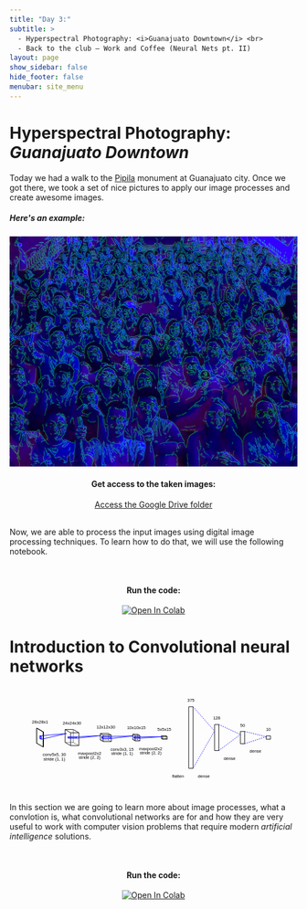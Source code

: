 ```yaml
---
title: "Day 3:"
subtitle: >
  - Hyperspectral Photography: <i>Guanajuato Downtown</i> <br>
  - Back to the club – Work and Coffee (Neural Nets pt. II)
layout: page
show_sidebar: false
hide_footer: false
menubar: site_menu
---
```


# Hyperspectral Photography: <br> _Guanajuato Downtown_

Today we had a walk to the [Pipila](https://es.wikipedia.org/wiki/El_P%C3%ADpila) monument at Guanajuato city. Once we got there, we took a set of nice pictures to apply our image processes and create awesome images.

##### Here's an example: 
  ![Clubes de Ciencia México 2019](/assets/images/cdec19_blue.png)

<center>
  <h4>Get access to the taken images:</h4>
  <a href="https://drive.google.com/drive/folders/1NUvwfXn9DbE2s1GAMwKVE6oouqgyR5TY?usp=sharing" class="button is-primary is-normal is-outlined is-fullwidth" target="_blank">Access the Google Drive folder</a>
</center><br>

Now, we are able to process the input images using digital image processing techniques. To learn how to do that, we will use the following notebook.

<center><br>
  <h4>Run the code:</h4>
  <a href="https://colab.research.google.com/github/RodolfoFerro/hyperspectrum/blob/master/Day%203/Process_selfies.ipynb" target="_blank">
    <img width="30%" src="https://colab.research.google.com/assets/colab-badge.svg" alt="Open In Colab"/>
  </a><br>
</center>


# Introduction to Convolutional neural networks

<center>
    <img width="100%" src="data:image/svg+xml;base64,PHN2ZyB4bWxucz0iaHR0cDovL3d3dy53My5vcmcvMjAwMC9zdmciIHhtbG5zOnhsaW5rPSJodHRw%0D%0AOi8vd3d3LnczLm9yZy8xOTk5L3hsaW5rIiB3aWR0aD0gIjUzNS4wNTIwNjcyNzA3OTMiIGhlaWdo%0D%0AdD0iMTk2LjYxMDY2MDE4NjE4NDkzIiB2aWV3Qm94PSItNTAgLTk0LjMwNTMzMDA5MzA5MjQ2IDUz%0D%0ANS4wNTIwNjcyNzA3OTMgMTk2LjYxMDY2MDE4NjE4NDkzIj4KPGxpbmUgeDE9IjAiIHkxPSIxMC41%0D%0AIiB4Mj0iMCIgeTI9Ii0xNy41IiBzdHJva2Utd2lkdGg9IjEiIHN0cm9rZS1kYXNoYXJyYXk9Im5v%0D%0AbmUiIHN0cm9rZT0icmdiKDAsIDAsIDApIi8+CjxsaW5lIHgxPSIxLjAiIHkxPSIxMC41IiB4Mj0i%0D%0AMS4wIiB5Mj0iLTE3LjUiIHN0cm9rZS13aWR0aD0iMSIgc3Ryb2tlLWRhc2hhcnJheT0iMSIgc3Ry%0D%0Ab2tlPSJyZ2IoMCwgMCwgMCkiLz4KPGxpbmUgeDE9IjEyLjEyNDM1NTY1Mjk4MjE0MyIgeTE9IjE3%0D%0ALjUiIHgyPSIxMi4xMjQzNTU2NTI5ODIxNDMiIHkyPSItMTAuNSIgc3Ryb2tlLXdpZHRoPSIxIiBz%0D%0AdHJva2UtZGFzaGFycmF5PSJub25lIiBzdHJva2U9InJnYigwLCAwLCAwKSIvPgo8bGluZSB4MT0i%0D%0AMTMuMTI0MzU1NjUyOTgyMTQzIiB5MT0iMTcuNSIgeDI9IjEzLjEyNDM1NTY1Mjk4MjE0MyIgeTI9%0D%0AIi0xMC41IiBzdHJva2Utd2lkdGg9IjEiIHN0cm9rZS1kYXNoYXJyYXk9Im5vbmUiIHN0cm9rZT0i%0D%0AcmdiKDAsIDAsIDApIi8+CjxsaW5lIHgxPSIwIiB5MT0iMTAuNSIgeDI9IjEyLjEyNDM1NTY1Mjk4%0D%0AMjE0MyIgeTI9IjE3LjUiIHN0cm9rZS13aWR0aD0iMSIgc3Ryb2tlLWRhc2hhcnJheT0ibm9uZSIg%0D%0Ac3Ryb2tlPSJyZ2IoMCwgMCwgMCkiLz4KPGxpbmUgeDE9IjAiIHkxPSItMTcuNSIgeDI9IjEyLjEy%0D%0ANDM1NTY1Mjk4MjE0MyIgeTI9Ii0xMC41IiBzdHJva2Utd2lkdGg9IjEiIHN0cm9rZS1kYXNoYXJy%0D%0AYXk9Im5vbmUiIHN0cm9rZT0icmdiKDAsIDAsIDApIi8+CjxsaW5lIHgxPSIxLjAiIHkxPSIxMC41%0D%0AIiB4Mj0iMTMuMTI0MzU1NjUyOTgyMTQzIiB5Mj0iMTcuNSIgc3Ryb2tlLXdpZHRoPSIxIiBzdHJv%0D%0Aa2UtZGFzaGFycmF5PSIxIiBzdHJva2U9InJnYigwLCAwLCAwKSIvPgo8bGluZSB4MT0iMS4wIiB5%0D%0AMT0iLTE3LjUiIHgyPSIxMy4xMjQzNTU2NTI5ODIxNDMiIHkyPSItMTAuNSIgc3Ryb2tlLXdpZHRo%0D%0APSIxIiBzdHJva2UtZGFzaGFycmF5PSJub25lIiBzdHJva2U9InJnYigwLCAwLCAwKSIvPgo8bGlu%0D%0AZSB4MT0iMCIgeTE9IjEwLjUiIHgyPSIxLjAiIHkyPSIxMC41IiBzdHJva2Utd2lkdGg9IjEiIHN0%0D%0Acm9rZS1kYXNoYXJyYXk9IjEiIHN0cm9rZT0icmdiKDAsIDAsIDApIi8+CjxsaW5lIHgxPSIxMi4x%0D%0AMjQzNTU2NTI5ODIxNDMiIHkxPSIxNy41IiB4Mj0iMTMuMTI0MzU1NjUyOTgyMTQzIiB5Mj0iMTcu%0D%0ANSIgc3Ryb2tlLXdpZHRoPSIxIiBzdHJva2UtZGFzaGFycmF5PSJub25lIiBzdHJva2U9InJnYigw%0D%0ALCAwLCAwKSIvPgo8bGluZSB4MT0iMCIgeTE9Ii0xNy41IiB4Mj0iMS4wIiB5Mj0iLTE3LjUiIHN0%0D%0Acm9rZS13aWR0aD0iMSIgc3Ryb2tlLWRhc2hhcnJheT0ibm9uZSIgc3Ryb2tlPSJyZ2IoMCwgMCwg%0D%0AMCkiLz4KPGxpbmUgeDE9IjEyLjEyNDM1NTY1Mjk4MjE0MyIgeTE9Ii0xMC41IiB4Mj0iMTMuMTI0%0D%0AMzU1NjUyOTgyMTQzIiB5Mj0iLTEwLjUiIHN0cm9rZS13aWR0aD0iMSIgc3Ryb2tlLWRhc2hhcnJh%0D%0AeT0ibm9uZSIgc3Ryb2tlPSJyZ2IoMCwgMCwgMCkiLz4KPHRleHQgeD0iNi41NjIxNzc4MjY0OTEw%0D%0ANzEiIHk9Ii0yNi41IiBmb250LWZhbWlseT0iYXJpYWwiIGZvbnQtc2l6ZT0iOHB4IiB0ZXh0LWFu%0D%0AY2hvcj0ibWlkZGxlIiBmaWxsPSJyZ2IoMCwgMCwgMCkiPjI4eDI4eDE8L3RleHQ+CjxsaW5lIHgx%0D%0APSI1My4xMjQzNTU2NTI5ODIxNDYiIHkxPSI5LjAiIHgyPSI1My4xMjQzNTU2NTI5ODIxNDYiIHky%0D%0APSItMTUuMCIgc3Ryb2tlLXdpZHRoPSIxIiBzdHJva2UtZGFzaGFycmF5PSJub25lIiBzdHJva2U9%0D%0AInJnYigwLCAwLCAwKSIvPgo8bGluZSB4MT0iNjguMzE5MjI2MTc2MzQ1NyIgeTE9IjkuMCIgeDI9%0D%0AIjY4LjMxOTIyNjE3NjM0NTciIHkyPSItMTUuMCIgc3Ryb2tlLXdpZHRoPSIxIiBzdHJva2UtZGFz%0D%0AaGFycmF5PSIxIiBzdHJva2U9InJnYigwLCAwLCAwKSIvPgo8bGluZSB4MT0iNjMuNTE2NjYwNDk4%0D%0AMzk1NDEiIHkxPSIxNS4wIiB4Mj0iNjMuNTE2NjYwNDk4Mzk1NDEiIHkyPSItOS4wIiBzdHJva2Ut%0D%0Ad2lkdGg9IjEiIHN0cm9rZS1kYXNoYXJyYXk9Im5vbmUiIHN0cm9rZT0icmdiKDAsIDAsIDApIi8+%0D%0ACjxsaW5lIHgxPSI3OC43MTE1MzEwMjE3NTg5NiIgeTE9IjE1LjAiIHgyPSI3OC43MTE1MzEwMjE3%0D%0ANTg5NiIgeTI9Ii05LjAiIHN0cm9rZS13aWR0aD0iMSIgc3Ryb2tlLWRhc2hhcnJheT0ibm9uZSIg%0D%0Ac3Ryb2tlPSJyZ2IoMCwgMCwgMCkiLz4KPGxpbmUgeDE9IjUzLjEyNDM1NTY1Mjk4MjE0NiIgeTE9%0D%0AIjkuMCIgeDI9IjYzLjUxNjY2MDQ5ODM5NTQxIiB5Mj0iMTUuMCIgc3Ryb2tlLXdpZHRoPSIxIiBz%0D%0AdHJva2UtZGFzaGFycmF5PSJub25lIiBzdHJva2U9InJnYigwLCAwLCAwKSIvPgo8bGluZSB4MT0i%0D%0ANTMuMTI0MzU1NjUyOTgyMTQ2IiB5MT0iLTE1LjAiIHgyPSI2My41MTY2NjA0OTgzOTU0MSIgeTI9%0D%0AIi05LjAiIHN0cm9rZS13aWR0aD0iMSIgc3Ryb2tlLWRhc2hhcnJheT0ibm9uZSIgc3Ryb2tlPSJy%0D%0AZ2IoMCwgMCwgMCkiLz4KPGxpbmUgeDE9IjY4LjMxOTIyNjE3NjM0NTciIHkxPSI5LjAiIHgyPSI3%0D%0AOC43MTE1MzEwMjE3NTg5NiIgeTI9IjE1LjAiIHN0cm9rZS13aWR0aD0iMSIgc3Ryb2tlLWRhc2hh%0D%0AcnJheT0iMSIgc3Ryb2tlPSJyZ2IoMCwgMCwgMCkiLz4KPGxpbmUgeDE9IjY4LjMxOTIyNjE3NjM0%0D%0ANTciIHkxPSItMTUuMCIgeDI9Ijc4LjcxMTUzMTAyMTc1ODk2IiB5Mj0iLTkuMCIgc3Ryb2tlLXdp%0D%0AZHRoPSIxIiBzdHJva2UtZGFzaGFycmF5PSJub25lIiBzdHJva2U9InJnYigwLCAwLCAwKSIvPgo8%0D%0AbGluZSB4MT0iNTMuMTI0MzU1NjUyOTgyMTQ2IiB5MT0iOS4wIiB4Mj0iNjguMzE5MjI2MTc2MzQ1%0D%0ANyIgeTI9IjkuMCIgc3Ryb2tlLXdpZHRoPSIxIiBzdHJva2UtZGFzaGFycmF5PSIxIiBzdHJva2U9%0D%0AInJnYigwLCAwLCAwKSIvPgo8bGluZSB4MT0iNjMuNTE2NjYwNDk4Mzk1NDEiIHkxPSIxNS4wIiB4%0D%0AMj0iNzguNzExNTMxMDIxNzU4OTYiIHkyPSIxNS4wIiBzdHJva2Utd2lkdGg9IjEiIHN0cm9rZS1k%0D%0AYXNoYXJyYXk9Im5vbmUiIHN0cm9rZT0icmdiKDAsIDAsIDApIi8+CjxsaW5lIHgxPSI1My4xMjQz%0D%0ANTU2NTI5ODIxNDYiIHkxPSItMTUuMCIgeDI9IjY4LjMxOTIyNjE3NjM0NTciIHkyPSItMTUuMCIg%0D%0Ac3Ryb2tlLXdpZHRoPSIxIiBzdHJva2UtZGFzaGFycmF5PSJub25lIiBzdHJva2U9InJnYigwLCAw%0D%0ALCAwKSIvPgo8bGluZSB4MT0iNjMuNTE2NjYwNDk4Mzk1NDEiIHkxPSItOS4wIiB4Mj0iNzguNzEx%0D%0ANTMxMDIxNzU4OTYiIHkyPSItOS4wIiBzdHJva2Utd2lkdGg9IjEiIHN0cm9rZS1kYXNoYXJyYXk9%0D%0AIm5vbmUiIHN0cm9rZT0icmdiKDAsIDAsIDApIi8+Cjx0ZXh0IHg9IjY1LjkxNzk0MzMzNzM3MDU2%0D%0AIiB5PSItMjQuMCIgZm9udC1mYW1pbHk9ImFyaWFsIiBmb250LXNpemU9IjhweCIgdGV4dC1hbmNo%0D%0Ab3I9Im1pZGRsZSIgZmlsbD0icmdiKDAsIDAsIDApIj4yNHgyNHgzMDwvdGV4dD4KPGxpbmUgeDE9%0D%0AIjExOC43MTE1MzEwMjE3NTg5NiIgeTE9IjQuNSIgeDI9IjExOC43MTE1MzEwMjE3NTg5NiIgeTI9%0D%0AIi03LjUiIHN0cm9rZS13aWR0aD0iMSIgc3Ryb2tlLWRhc2hhcnJheT0ibm9uZSIgc3Ryb2tlPSJy%0D%0AZ2IoMCwgMCwgMCkiLz4KPGxpbmUgeDE9IjEzMy45MDY0MDE1NDUxMjI1IiB5MT0iNC41IiB4Mj0i%0D%0AMTMzLjkwNjQwMTU0NTEyMjUiIHkyPSItNy41IiBzdHJva2Utd2lkdGg9IjEiIHN0cm9rZS1kYXNo%0D%0AYXJyYXk9IjEiIHN0cm9rZT0icmdiKDAsIDAsIDApIi8+CjxsaW5lIHgxPSIxMjMuOTA3NjgzNDQ0%0D%0ANDY1NTkiIHkxPSI3LjUiIHgyPSIxMjMuOTA3NjgzNDQ0NDY1NTkiIHkyPSItNC41IiBzdHJva2Ut%0D%0Ad2lkdGg9IjEiIHN0cm9rZS1kYXNoYXJyYXk9Im5vbmUiIHN0cm9rZT0icmdiKDAsIDAsIDApIi8+%0D%0ACjxsaW5lIHgxPSIxMzkuMTAyNTUzOTY3ODI5MTIiIHkxPSI3LjUiIHgyPSIxMzkuMTAyNTUzOTY3%0D%0AODI5MTIiIHkyPSItNC41IiBzdHJva2Utd2lkdGg9IjEiIHN0cm9rZS1kYXNoYXJyYXk9Im5vbmUi%0D%0AIHN0cm9rZT0icmdiKDAsIDAsIDApIi8+CjxsaW5lIHgxPSIxMTguNzExNTMxMDIxNzU4OTYiIHkx%0D%0APSI0LjUiIHgyPSIxMjMuOTA3NjgzNDQ0NDY1NTkiIHkyPSI3LjUiIHN0cm9rZS13aWR0aD0iMSIg%0D%0Ac3Ryb2tlLWRhc2hhcnJheT0ibm9uZSIgc3Ryb2tlPSJyZ2IoMCwgMCwgMCkiLz4KPGxpbmUgeDE9%0D%0AIjExOC43MTE1MzEwMjE3NTg5NiIgeTE9Ii03LjUiIHgyPSIxMjMuOTA3NjgzNDQ0NDY1NTkiIHky%0D%0APSItNC41IiBzdHJva2Utd2lkdGg9IjEiIHN0cm9rZS1kYXNoYXJyYXk9Im5vbmUiIHN0cm9rZT0i%0D%0AcmdiKDAsIDAsIDApIi8+CjxsaW5lIHgxPSIxMzMuOTA2NDAxNTQ1MTIyNSIgeTE9IjQuNSIgeDI9%0D%0AIjEzOS4xMDI1NTM5Njc4MjkxMiIgeTI9IjcuNSIgc3Ryb2tlLXdpZHRoPSIxIiBzdHJva2UtZGFz%0D%0AaGFycmF5PSIxIiBzdHJva2U9InJnYigwLCAwLCAwKSIvPgo8bGluZSB4MT0iMTMzLjkwNjQwMTU0%0D%0ANTEyMjUiIHkxPSItNy41IiB4Mj0iMTM5LjEwMjU1Mzk2NzgyOTEyIiB5Mj0iLTQuNSIgc3Ryb2tl%0D%0ALXdpZHRoPSIxIiBzdHJva2UtZGFzaGFycmF5PSJub25lIiBzdHJva2U9InJnYigwLCAwLCAwKSIv%0D%0APgo8bGluZSB4MT0iMTE4LjcxMTUzMTAyMTc1ODk2IiB5MT0iNC41IiB4Mj0iMTMzLjkwNjQwMTU0%0D%0ANTEyMjUiIHkyPSI0LjUiIHN0cm9rZS13aWR0aD0iMSIgc3Ryb2tlLWRhc2hhcnJheT0iMSIgc3Ry%0D%0Ab2tlPSJyZ2IoMCwgMCwgMCkiLz4KPGxpbmUgeDE9IjEyMy45MDc2ODM0NDQ0NjU1OSIgeTE9Ijcu%0D%0ANSIgeDI9IjEzOS4xMDI1NTM5Njc4MjkxMiIgeTI9IjcuNSIgc3Ryb2tlLXdpZHRoPSIxIiBzdHJv%0D%0Aa2UtZGFzaGFycmF5PSJub25lIiBzdHJva2U9InJnYigwLCAwLCAwKSIvPgo8bGluZSB4MT0iMTE4%0D%0ALjcxMTUzMTAyMTc1ODk2IiB5MT0iLTcuNSIgeDI9IjEzMy45MDY0MDE1NDUxMjI1IiB5Mj0iLTcu%0D%0ANSIgc3Ryb2tlLXdpZHRoPSIxIiBzdHJva2UtZGFzaGFycmF5PSJub25lIiBzdHJva2U9InJnYigw%0D%0ALCAwLCAwKSIvPgo8bGluZSB4MT0iMTIzLjkwNzY4MzQ0NDQ2NTU5IiB5MT0iLTQuNSIgeDI9IjEz%0D%0AOS4xMDI1NTM5Njc4MjkxMiIgeTI9Ii00LjUiIHN0cm9rZS13aWR0aD0iMSIgc3Ryb2tlLWRhc2hh%0D%0AcnJheT0ibm9uZSIgc3Ryb2tlPSJyZ2IoMCwgMCwgMCkiLz4KPHRleHQgeD0iMTI4LjkwNzA0MjQ5%0D%0ANDc5NDA0IiB5PSItMTYuNSIgZm9udC1mYW1pbHk9ImFyaWFsIiBmb250LXNpemU9IjhweCIgdGV4%0D%0AdC1hbmNob3I9Im1pZGRsZSIgZmlsbD0icmdiKDAsIDAsIDApIj4xMngxMngzMDwvdGV4dD4KPGxp%0D%0AbmUgeDE9IjE3OS4xMDI1NTM5Njc4MjkxMiIgeTE9IjMuNzUiIHgyPSIxNzkuMTAyNTUzOTY3ODI5%0D%0AMTIiIHkyPSItNi4yNSIgc3Ryb2tlLXdpZHRoPSIxIiBzdHJva2UtZGFzaGFycmF5PSJub25lIiBz%0D%0AdHJva2U9InJnYigwLCAwLCAwKSIvPgo8bGluZSB4MT0iMTg3LjgyOTcxNTM1NTExOTQ1IiB5MT0i%0D%0AMy43NSIgeDI9IjE4Ny44Mjk3MTUzNTUxMTk0NSIgeTI9Ii02LjI1IiBzdHJva2Utd2lkdGg9IjEi%0D%0AIHN0cm9rZS1kYXNoYXJyYXk9IjEiIHN0cm9rZT0icmdiKDAsIDAsIDApIi8+CjxsaW5lIHgxPSIx%0D%0AODMuNDMyNjgwOTg2NzUxMyIgeTE9IjYuMjUiIHgyPSIxODMuNDMyNjgwOTg2NzUxMyIgeTI9Ii0z%0D%0ALjc1IiBzdHJva2Utd2lkdGg9IjEiIHN0cm9rZS1kYXNoYXJyYXk9Im5vbmUiIHN0cm9rZT0icmdi%0D%0AKDAsIDAsIDApIi8+CjxsaW5lIHgxPSIxOTIuMTU5ODQyMzc0MDQxNjMiIHkxPSI2LjI1IiB4Mj0i%0D%0AMTkyLjE1OTg0MjM3NDA0MTYzIiB5Mj0iLTMuNzUiIHN0cm9rZS13aWR0aD0iMSIgc3Ryb2tlLWRh%0D%0Ac2hhcnJheT0ibm9uZSIgc3Ryb2tlPSJyZ2IoMCwgMCwgMCkiLz4KPGxpbmUgeDE9IjE3OS4xMDI1%0D%0ANTM5Njc4MjkxMiIgeTE9IjMuNzUiIHgyPSIxODMuNDMyNjgwOTg2NzUxMyIgeTI9IjYuMjUiIHN0%0D%0Acm9rZS13aWR0aD0iMSIgc3Ryb2tlLWRhc2hhcnJheT0ibm9uZSIgc3Ryb2tlPSJyZ2IoMCwgMCwg%0D%0AMCkiLz4KPGxpbmUgeDE9IjE3OS4xMDI1NTM5Njc4MjkxMiIgeTE9Ii02LjI1IiB4Mj0iMTgzLjQz%0D%0AMjY4MDk4Njc1MTMiIHkyPSItMy43NSIgc3Ryb2tlLXdpZHRoPSIxIiBzdHJva2UtZGFzaGFycmF5%0D%0APSJub25lIiBzdHJva2U9InJnYigwLCAwLCAwKSIvPgo8bGluZSB4MT0iMTg3LjgyOTcxNTM1NTEx%0D%0AOTQ1IiB5MT0iMy43NSIgeDI9IjE5Mi4xNTk4NDIzNzQwNDE2MyIgeTI9IjYuMjUiIHN0cm9rZS13%0D%0AaWR0aD0iMSIgc3Ryb2tlLWRhc2hhcnJheT0iMSIgc3Ryb2tlPSJyZ2IoMCwgMCwgMCkiLz4KPGxp%0D%0AbmUgeDE9IjE4Ny44Mjk3MTUzNTUxMTk0NSIgeTE9Ii02LjI1IiB4Mj0iMTkyLjE1OTg0MjM3NDA0%0D%0AMTYzIiB5Mj0iLTMuNzUiIHN0cm9rZS13aWR0aD0iMSIgc3Ryb2tlLWRhc2hhcnJheT0ibm9uZSIg%0D%0Ac3Ryb2tlPSJyZ2IoMCwgMCwgMCkiLz4KPGxpbmUgeDE9IjE3OS4xMDI1NTM5Njc4MjkxMiIgeTE9%0D%0AIjMuNzUiIHgyPSIxODcuODI5NzE1MzU1MTE5NDUiIHkyPSIzLjc1IiBzdHJva2Utd2lkdGg9IjEi%0D%0AIHN0cm9rZS1kYXNoYXJyYXk9IjEiIHN0cm9rZT0icmdiKDAsIDAsIDApIi8+CjxsaW5lIHgxPSIx%0D%0AODMuNDMyNjgwOTg2NzUxMyIgeTE9IjYuMjUiIHgyPSIxOTIuMTU5ODQyMzc0MDQxNjMiIHkyPSI2%0D%0ALjI1IiBzdHJva2Utd2lkdGg9IjEiIHN0cm9rZS1kYXNoYXJyYXk9Im5vbmUiIHN0cm9rZT0icmdi%0D%0AKDAsIDAsIDApIi8+CjxsaW5lIHgxPSIxNzkuMTAyNTUzOTY3ODI5MTIiIHkxPSItNi4yNSIgeDI9%0D%0AIjE4Ny44Mjk3MTUzNTUxMTk0NSIgeTI9Ii02LjI1IiBzdHJva2Utd2lkdGg9IjEiIHN0cm9rZS1k%0D%0AYXNoYXJyYXk9Im5vbmUiIHN0cm9rZT0icmdiKDAsIDAsIDApIi8+CjxsaW5lIHgxPSIxODMuNDMy%0D%0ANjgwOTg2NzUxMyIgeTE9Ii0zLjc1IiB4Mj0iMTkyLjE1OTg0MjM3NDA0MTYzIiB5Mj0iLTMuNzUi%0D%0AIHN0cm9rZS13aWR0aD0iMSIgc3Ryb2tlLWRhc2hhcnJheT0ibm9uZSIgc3Ryb2tlPSJyZ2IoMCwg%0D%0AMCwgMCkiLz4KPHRleHQgeD0iMTg1LjYzMTE5ODE3MDkzNTM2IiB5PSItMTUuMjUiIGZvbnQtZmFt%0D%0AaWx5PSJhcmlhbCIgZm9udC1zaXplPSI4cHgiIHRleHQtYW5jaG9yPSJtaWRkbGUiIGZpbGw9InJn%0D%0AYigwLCAwLCAwKSI+MTB4MTB4MTU8L3RleHQ+CjxsaW5lIHgxPSIyMzIuMTU5ODQyMzc0MDQxNjMi%0D%0AIHkxPSIxLjg3NSIgeDI9IjIzMi4xNTk4NDIzNzQwNDE2MyIgeTI9Ii0zLjEyNSIgc3Ryb2tlLXdp%0D%0AZHRoPSIxIiBzdHJva2UtZGFzaGFycmF5PSJub25lIiBzdHJva2U9InJnYigwLCAwLCAwKSIvPgo8%0D%0AbGluZSB4MT0iMjQwLjg4NzAwMzc2MTMzMTk1IiB5MT0iMS44NzUiIHgyPSIyNDAuODg3MDAzNzYx%0D%0AMzMxOTUiIHkyPSItMy4xMjUiIHN0cm9rZS13aWR0aD0iMSIgc3Ryb2tlLWRhc2hhcnJheT0iMSIg%0D%0Ac3Ryb2tlPSJyZ2IoMCwgMCwgMCkiLz4KPGxpbmUgeDE9IjIzNC4zMjQ5MDU4ODM1MDI3NCIgeTE9%0D%0AIjMuMTI1IiB4Mj0iMjM0LjMyNDkwNTg4MzUwMjc0IiB5Mj0iLTEuODc1IiBzdHJva2Utd2lkdGg9%0D%0AIjEiIHN0cm9rZS1kYXNoYXJyYXk9Im5vbmUiIHN0cm9rZT0icmdiKDAsIDAsIDApIi8+CjxsaW5l%0D%0AIHgxPSIyNDMuMDUyMDY3MjcwNzkzMDYiIHkxPSIzLjEyNSIgeDI9IjI0My4wNTIwNjcyNzA3OTMw%0D%0ANiIgeTI9Ii0xLjg3NSIgc3Ryb2tlLXdpZHRoPSIxIiBzdHJva2UtZGFzaGFycmF5PSJub25lIiBz%0D%0AdHJva2U9InJnYigwLCAwLCAwKSIvPgo8bGluZSB4MT0iMjMyLjE1OTg0MjM3NDA0MTYzIiB5MT0i%0D%0AMS44NzUiIHgyPSIyMzQuMzI0OTA1ODgzNTAyNzQiIHkyPSIzLjEyNSIgc3Ryb2tlLXdpZHRoPSIx%0D%0AIiBzdHJva2UtZGFzaGFycmF5PSJub25lIiBzdHJva2U9InJnYigwLCAwLCAwKSIvPgo8bGluZSB4%0D%0AMT0iMjMyLjE1OTg0MjM3NDA0MTYzIiB5MT0iLTMuMTI1IiB4Mj0iMjM0LjMyNDkwNTg4MzUwMjc0%0D%0AIiB5Mj0iLTEuODc1IiBzdHJva2Utd2lkdGg9IjEiIHN0cm9rZS1kYXNoYXJyYXk9Im5vbmUiIHN0%0D%0Acm9rZT0icmdiKDAsIDAsIDApIi8+CjxsaW5lIHgxPSIyNDAuODg3MDAzNzYxMzMxOTUiIHkxPSIx%0D%0ALjg3NSIgeDI9IjI0My4wNTIwNjcyNzA3OTMwNiIgeTI9IjMuMTI1IiBzdHJva2Utd2lkdGg9IjEi%0D%0AIHN0cm9rZS1kYXNoYXJyYXk9IjEiIHN0cm9rZT0icmdiKDAsIDAsIDApIi8+CjxsaW5lIHgxPSIy%0D%0ANDAuODg3MDAzNzYxMzMxOTUiIHkxPSItMy4xMjUiIHgyPSIyNDMuMDUyMDY3MjcwNzkzMDYiIHky%0D%0APSItMS44NzUiIHN0cm9rZS13aWR0aD0iMSIgc3Ryb2tlLWRhc2hhcnJheT0ibm9uZSIgc3Ryb2tl%0D%0APSJyZ2IoMCwgMCwgMCkiLz4KPGxpbmUgeDE9IjIzMi4xNTk4NDIzNzQwNDE2MyIgeTE9IjEuODc1%0D%0AIiB4Mj0iMjQwLjg4NzAwMzc2MTMzMTk1IiB5Mj0iMS44NzUiIHN0cm9rZS13aWR0aD0iMSIgc3Ry%0D%0Ab2tlLWRhc2hhcnJheT0iMSIgc3Ryb2tlPSJyZ2IoMCwgMCwgMCkiLz4KPGxpbmUgeDE9IjIzNC4z%0D%0AMjQ5MDU4ODM1MDI3NCIgeTE9IjMuMTI1IiB4Mj0iMjQzLjA1MjA2NzI3MDc5MzA2IiB5Mj0iMy4x%0D%0AMjUiIHN0cm9rZS13aWR0aD0iMSIgc3Ryb2tlLWRhc2hhcnJheT0ibm9uZSIgc3Ryb2tlPSJyZ2Io%0D%0AMCwgMCwgMCkiLz4KPGxpbmUgeDE9IjIzMi4xNTk4NDIzNzQwNDE2MyIgeTE9Ii0zLjEyNSIgeDI9%0D%0AIjI0MC44ODcwMDM3NjEzMzE5NSIgeTI9Ii0zLjEyNSIgc3Ryb2tlLXdpZHRoPSIxIiBzdHJva2Ut%0D%0AZGFzaGFycmF5PSJub25lIiBzdHJva2U9InJnYigwLCAwLCAwKSIvPgo8bGluZSB4MT0iMjM0LjMy%0D%0ANDkwNTg4MzUwMjc0IiB5MT0iLTEuODc1IiB4Mj0iMjQzLjA1MjA2NzI3MDc5MzA2IiB5Mj0iLTEu%0D%0AODc1IiBzdHJva2Utd2lkdGg9IjEiIHN0cm9rZS1kYXNoYXJyYXk9Im5vbmUiIHN0cm9rZT0icmdi%0D%0AKDAsIDAsIDApIi8+Cjx0ZXh0IHg9IjIzNy42MDU5NTQ4MjI0MTczNSIgeT0iLTEyLjEyNSIgZm9u%0D%0AdC1mYW1pbHk9ImFyaWFsIiBmb250LXNpemU9IjhweCIgdGV4dC1hbmNob3I9Im1pZGRsZSIgZmls%0D%0AbD0icmdiKDAsIDAsIDApIj41eDV4MTU8L3RleHQ+CjxsaW5lIHgxPSIyODMuMDUyMDY3MjcwNzkz%0D%0AMDMiIHkxPSItNTcuMzA1MzMwMDkzMDkyNDciIHgyPSIyODMuMDUyMDY3MjcwNzkzMDMiIHkyPSI1%0D%0ANy4zMDUzMzAwOTMwOTI0NyIgc3Ryb2tlLXdpZHRoPSIxIiBzdHJva2UtZGFzaGFycmF5PSJub25l%0D%0AIiBzdHJva2U9InJnYigwLCAwLCAwKSIvPgo8bGluZSB4MT0iMjgzLjA1MjA2NzI3MDc5MzAzIiB5%0D%0AMT0iNTcuMzA1MzMwMDkzMDkyNDciIHgyPSIyOTEuMDUyMDY3MjcwNzkzMDMiIHkyPSI1Ny4zMDUz%0D%0AMzAwOTMwOTI0NyIgc3Ryb2tlLXdpZHRoPSIxIiBzdHJva2UtZGFzaGFycmF5PSJub25lIiBzdHJv%0D%0Aa2U9InJnYigwLCAwLCAwKSIvPgo8bGluZSB4MT0iMjkxLjA1MjA2NzI3MDc5MzAzIiB5MT0iNTcu%0D%0AMzA1MzMwMDkzMDkyNDciIHgyPSIyOTEuMDUyMDY3MjcwNzkzMDMiIHkyPSItNTcuMzA1MzMwMDkz%0D%0AMDkyNDciIHN0cm9rZS13aWR0aD0iMSIgc3Ryb2tlLWRhc2hhcnJheT0ibm9uZSIgc3Ryb2tlPSJy%0D%0AZ2IoMCwgMCwgMCkiLz4KPGxpbmUgeDE9IjI5MS4wNTIwNjcyNzA3OTMwMyIgeTE9Ii01Ny4zMDUz%0D%0AMzAwOTMwOTI0NyIgeDI9IjI4My4wNTIwNjcyNzA3OTMwMyIgeTI9Ii01Ny4zMDUzMzAwOTMwOTI0%0D%0ANyIgc3Ryb2tlLXdpZHRoPSIxIiBzdHJva2UtZGFzaGFycmF5PSJub25lIiBzdHJva2U9InJnYigw%0D%0ALCAwLCAwKSIvPgo8dGV4dCB4PSIyODcuMDUyMDY3MjcwNzkzMDMiIHk9Ii02Ni4zMDUzMzAwOTMw%0D%0AOTI0NiIgZm9udC1mYW1pbHk9ImFyaWFsIiBmb250LXNpemU9IjhweCIgdGV4dC1hbmNob3I9Im1p%0D%0AZGRsZSIgZmlsbD0icmdiKDAsIDAsIDApIj4zNzU8L3RleHQ+CjxsaW5lIHgxPSIzMzEuMDUyMDY3%0D%0AMjcwNzkzMDMiIHkxPSItMjQuMjUxNDY1MDY0MTY2Mzc1IiB4Mj0iMzMxLjA1MjA2NzI3MDc5MzAz%0D%0AIiB5Mj0iMjQuMjUxNDY1MDY0MTY2Mzc1IiBzdHJva2Utd2lkdGg9IjEiIHN0cm9rZS1kYXNoYXJy%0D%0AYXk9Im5vbmUiIHN0cm9rZT0icmdiKDAsIDAsIDApIi8+CjxsaW5lIHgxPSIzMzEuMDUyMDY3Mjcw%0D%0ANzkzMDMiIHkxPSIyNC4yNTE0NjUwNjQxNjYzNzUiIHgyPSIzMzkuMDUyMDY3MjcwNzkzMDMiIHky%0D%0APSIyNC4yNTE0NjUwNjQxNjYzNzUiIHN0cm9rZS13aWR0aD0iMSIgc3Ryb2tlLWRhc2hhcnJheT0i%0D%0Abm9uZSIgc3Ryb2tlPSJyZ2IoMCwgMCwgMCkiLz4KPGxpbmUgeDE9IjMzOS4wNTIwNjcyNzA3OTMw%0D%0AMyIgeTE9IjI0LjI1MTQ2NTA2NDE2NjM3NSIgeDI9IjMzOS4wNTIwNjcyNzA3OTMwMyIgeTI9Ii0y%0D%0ANC4yNTE0NjUwNjQxNjYzNzUiIHN0cm9rZS13aWR0aD0iMSIgc3Ryb2tlLWRhc2hhcnJheT0ibm9u%0D%0AZSIgc3Ryb2tlPSJyZ2IoMCwgMCwgMCkiLz4KPGxpbmUgeDE9IjMzOS4wNTIwNjcyNzA3OTMwMyIg%0D%0AeTE9Ii0yNC4yNTE0NjUwNjQxNjYzNzUiIHgyPSIzMzEuMDUyMDY3MjcwNzkzMDMiIHkyPSItMjQu%0D%0AMjUxNDY1MDY0MTY2Mzc1IiBzdHJva2Utd2lkdGg9IjEiIHN0cm9rZS1kYXNoYXJyYXk9Im5vbmUi%0D%0AIHN0cm9rZT0icmdiKDAsIDAsIDApIi8+Cjx0ZXh0IHg9IjMzNS4wNTIwNjcyNzA3OTMwMyIgeT0i%0D%0ALTMzLjI1MTQ2NTA2NDE2NjM3NSIgZm9udC1mYW1pbHk9ImFyaWFsIiBmb250LXNpemU9IjhweCIg%0D%0AdGV4dC1hbmNob3I9Im1pZGRsZSIgZmlsbD0icmdiKDAsIDAsIDApIj4xMjg8L3RleHQ+CjxsaW5l%0D%0AIHgxPSIzNzkuMDUyMDY3MjcwNzkzMDMiIHkxPSItMTEuNDMyNjI2Mjk4MTgzMTYiIHgyPSIzNzku%0D%0AMDUyMDY3MjcwNzkzMDMiIHkyPSIxMS40MzI2MjYyOTgxODMxNiIgc3Ryb2tlLXdpZHRoPSIxIiBz%0D%0AdHJva2UtZGFzaGFycmF5PSJub25lIiBzdHJva2U9InJnYigwLCAwLCAwKSIvPgo8bGluZSB4MT0i%0D%0AMzc5LjA1MjA2NzI3MDc5MzAzIiB5MT0iMTEuNDMyNjI2Mjk4MTgzMTYiIHgyPSIzODcuMDUyMDY3%0D%0AMjcwNzkzMDMiIHkyPSIxMS40MzI2MjYyOTgxODMxNiIgc3Ryb2tlLXdpZHRoPSIxIiBzdHJva2Ut%0D%0AZGFzaGFycmF5PSJub25lIiBzdHJva2U9InJnYigwLCAwLCAwKSIvPgo8bGluZSB4MT0iMzg3LjA1%0D%0AMjA2NzI3MDc5MzAzIiB5MT0iMTEuNDMyNjI2Mjk4MTgzMTYiIHgyPSIzODcuMDUyMDY3MjcwNzkz%0D%0AMDMiIHkyPSItMTEuNDMyNjI2Mjk4MTgzMTYiIHN0cm9rZS13aWR0aD0iMSIgc3Ryb2tlLWRhc2hh%0D%0AcnJheT0ibm9uZSIgc3Ryb2tlPSJyZ2IoMCwgMCwgMCkiLz4KPGxpbmUgeDE9IjM4Ny4wNTIwNjcy%0D%0ANzA3OTMwMyIgeTE9Ii0xMS40MzI2MjYyOTgxODMxNiIgeDI9IjM3OS4wNTIwNjcyNzA3OTMwMyIg%0D%0AeTI9Ii0xMS40MzI2MjYyOTgxODMxNiIgc3Ryb2tlLXdpZHRoPSIxIiBzdHJva2UtZGFzaGFycmF5%0D%0APSJub25lIiBzdHJva2U9InJnYigwLCAwLCAwKSIvPgo8dGV4dCB4PSIzODMuMDUyMDY3MjcwNzkz%0D%0AMDMiIHk9Ii0yMC40MzI2MjYyOTgxODMxNiIgZm9udC1mYW1pbHk9ImFyaWFsIiBmb250LXNpemU9%0D%0AIjhweCIgdGV4dC1hbmNob3I9Im1pZGRsZSIgZmlsbD0icmdiKDAsIDAsIDApIj41MDwvdGV4dD4K%0D%0APGxpbmUgeDE9IjQyNy4wNTIwNjcyNzA3OTMwMyIgeTE9Ii0zLjE1NDc4NjcyMjQwMDk2NjciIHgy%0D%0APSI0MjcuMDUyMDY3MjcwNzkzMDMiIHkyPSIzLjE1NDc4NjcyMjQwMDk2NjciIHN0cm9rZS13aWR0%0D%0AaD0iMSIgc3Ryb2tlLWRhc2hhcnJheT0ibm9uZSIgc3Ryb2tlPSJyZ2IoMCwgMCwgMCkiLz4KPGxp%0D%0AbmUgeDE9IjQyNy4wNTIwNjcyNzA3OTMwMyIgeTE9IjMuMTU0Nzg2NzIyNDAwOTY2NyIgeDI9IjQz%0D%0ANS4wNTIwNjcyNzA3OTMwMyIgeTI9IjMuMTU0Nzg2NzIyNDAwOTY2NyIgc3Ryb2tlLXdpZHRoPSIx%0D%0AIiBzdHJva2UtZGFzaGFycmF5PSJub25lIiBzdHJva2U9InJnYigwLCAwLCAwKSIvPgo8bGluZSB4%0D%0AMT0iNDM1LjA1MjA2NzI3MDc5MzAzIiB5MT0iMy4xNTQ3ODY3MjI0MDA5NjY3IiB4Mj0iNDM1LjA1%0D%0AMjA2NzI3MDc5MzAzIiB5Mj0iLTMuMTU0Nzg2NzIyNDAwOTY2NyIgc3Ryb2tlLXdpZHRoPSIxIiBz%0D%0AdHJva2UtZGFzaGFycmF5PSJub25lIiBzdHJva2U9InJnYigwLCAwLCAwKSIvPgo8bGluZSB4MT0i%0D%0ANDM1LjA1MjA2NzI3MDc5MzAzIiB5MT0iLTMuMTU0Nzg2NzIyNDAwOTY2NyIgeDI9IjQyNy4wNTIw%0D%0ANjcyNzA3OTMwMyIgeTI9Ii0zLjE1NDc4NjcyMjQwMDk2NjciIHN0cm9rZS13aWR0aD0iMSIgc3Ry%0D%0Ab2tlLWRhc2hhcnJheT0ibm9uZSIgc3Ryb2tlPSJyZ2IoMCwgMCwgMCkiLz4KPHRleHQgeD0iNDMx%0D%0ALjA1MjA2NzI3MDc5MzAzIiB5PSItMTIuMTU0Nzg2NzIyNDAwOTY3IiBmb250LWZhbWlseT0iYXJp%0D%0AYWwiIGZvbnQtc2l6ZT0iOHB4IiB0ZXh0LWFuY2hvcj0ibWlkZGxlIiBmaWxsPSJyZ2IoMCwgMCwg%0D%0AMCkiPjEwPC90ZXh0Pgo8bGluZSB4MT0iNi4wNjIxNzc4MjY0OTEwNzEiIHkxPSIxLjg3NSIgeDI9%0D%0AIjYuMDYyMTc3ODI2NDkxMDcxIiB5Mj0iLTMuMTI1IiBzdHJva2Utd2lkdGg9IjEiIHN0cm9rZS1k%0D%0AYXNoYXJyYXk9Im5vbmUiIHN0cm9rZT0icmdiKDAsIDAsIDI1NSkiLz4KPGxpbmUgeDE9IjcuMDYy%0D%0AMTc3ODI2NDkxMDcxIiB5MT0iMS44NzUiIHgyPSI3LjA2MjE3NzgyNjQ5MTA3MSIgeTI9Ii0zLjEy%0D%0ANSIgc3Ryb2tlLXdpZHRoPSIxIiBzdHJva2UtZGFzaGFycmF5PSIxIiBzdHJva2U9InJnYigwLCAw%0D%0ALCAyNTUpIi8+CjxsaW5lIHgxPSI4LjIyNzI0MTMzNTk1MjE2OSIgeTE9IjMuMTI1IiB4Mj0iOC4y%0D%0AMjcyNDEzMzU5NTIxNjkiIHkyPSItMS44NzUiIHN0cm9rZS13aWR0aD0iMSIgc3Ryb2tlLWRhc2hh%0D%0AcnJheT0ibm9uZSIgc3Ryb2tlPSJyZ2IoMCwgMCwgMjU1KSIvPgo8bGluZSB4MT0iOS4yMjcyNDEz%0D%0AMzU5NTIxNjkiIHkxPSIzLjEyNSIgeDI9IjkuMjI3MjQxMzM1OTUyMTY5IiB5Mj0iLTEuODc1IiBz%0D%0AdHJva2Utd2lkdGg9IjEiIHN0cm9rZS1kYXNoYXJyYXk9Im5vbmUiIHN0cm9rZT0icmdiKDAsIDAs%0D%0AIDI1NSkiLz4KPGxpbmUgeDE9IjYuMDYyMTc3ODI2NDkxMDcxIiB5MT0iMS44NzUiIHgyPSI4LjIy%0D%0ANzI0MTMzNTk1MjE2OSIgeTI9IjMuMTI1IiBzdHJva2Utd2lkdGg9IjEiIHN0cm9rZS1kYXNoYXJy%0D%0AYXk9Im5vbmUiIHN0cm9rZT0icmdiKDAsIDAsIDI1NSkiLz4KPGxpbmUgeDE9IjYuMDYyMTc3ODI2%0D%0ANDkxMDcxIiB5MT0iLTMuMTI1IiB4Mj0iOC4yMjcyNDEzMzU5NTIxNjkiIHkyPSItMS44NzUiIHN0%0D%0Acm9rZS13aWR0aD0iMSIgc3Ryb2tlLWRhc2hhcnJheT0ibm9uZSIgc3Ryb2tlPSJyZ2IoMCwgMCwg%0D%0AMjU1KSIvPgo8bGluZSB4MT0iNy4wNjIxNzc4MjY0OTEwNzEiIHkxPSIxLjg3NSIgeDI9IjkuMjI3%0D%0AMjQxMzM1OTUyMTY5IiB5Mj0iMy4xMjUiIHN0cm9rZS13aWR0aD0iMSIgc3Ryb2tlLWRhc2hhcnJh%0D%0AeT0iMSIgc3Ryb2tlPSJyZ2IoMCwgMCwgMjU1KSIvPgo8bGluZSB4MT0iNy4wNjIxNzc4MjY0OTEw%0D%0ANzEiIHkxPSItMy4xMjUiIHgyPSI5LjIyNzI0MTMzNTk1MjE2OSIgeTI9Ii0xLjg3NSIgc3Ryb2tl%0D%0ALXdpZHRoPSIxIiBzdHJva2UtZGFzaGFycmF5PSJub25lIiBzdHJva2U9InJnYigwLCAwLCAyNTUp%0D%0AIi8+CjxsaW5lIHgxPSI2LjA2MjE3NzgyNjQ5MTA3MSIgeTE9IjEuODc1IiB4Mj0iNy4wNjIxNzc4%0D%0AMjY0OTEwNzEiIHkyPSIxLjg3NSIgc3Ryb2tlLXdpZHRoPSIxIiBzdHJva2UtZGFzaGFycmF5PSIx%0D%0AIiBzdHJva2U9InJnYigwLCAwLCAyNTUpIi8+CjxsaW5lIHgxPSI4LjIyNzI0MTMzNTk1MjE2OSIg%0D%0AeTE9IjMuMTI1IiB4Mj0iOS4yMjcyNDEzMzU5NTIxNjkiIHkyPSIzLjEyNSIgc3Ryb2tlLXdpZHRo%0D%0APSIxIiBzdHJva2UtZGFzaGFycmF5PSJub25lIiBzdHJva2U9InJnYigwLCAwLCAyNTUpIi8+Cjxs%0D%0AaW5lIHgxPSI2LjA2MjE3NzgyNjQ5MTA3MSIgeTE9Ii0zLjEyNSIgeDI9IjcuMDYyMTc3ODI2NDkx%0D%0AMDcxIiB5Mj0iLTMuMTI1IiBzdHJva2Utd2lkdGg9IjEiIHN0cm9rZS1kYXNoYXJyYXk9Im5vbmUi%0D%0AIHN0cm9rZT0icmdiKDAsIDAsIDI1NSkiLz4KPGxpbmUgeDE9IjguMjI3MjQxMzM1OTUyMTY5IiB5%0D%0AMT0iLTEuODc1IiB4Mj0iOS4yMjcyNDEzMzU5NTIxNjkiIHkyPSItMS44NzUiIHN0cm9rZS13aWR0%0D%0AaD0iMSIgc3Ryb2tlLWRhc2hhcnJheT0ibm9uZSIgc3Ryb2tlPSJyZ2IoMCwgMCwgMjU1KSIvPgo8%0D%0AbGluZSB4MT0iNy4wNjIxNzc4MjY0OTEwNzEiIHkxPSItMy4xMjUiIHgyPSI1NS43MjI0MzE4NjQz%0D%0AMzU0NiIgeTI9Ii03LjUiIHN0cm9rZS13aWR0aD0iMSIgc3Ryb2tlLWRhc2hhcnJheT0ibm9uZSIg%0D%0Ac3Ryb2tlPSJyZ2IoMCwgMCwgMjU1KSIvPgo8bGluZSB4MT0iOS4yMjcyNDEzMzU5NTIxNjkiIHkx%0D%0APSIzLjEyNSIgeDI9IjU1LjcyMjQzMTg2NDMzNTQ2IiB5Mj0iLTcuNSIgc3Ryb2tlLXdpZHRoPSIx%0D%0AIiBzdHJva2UtZGFzaGFycmF5PSJub25lIiBzdHJva2U9InJnYigwLCAwLCAyNTUpIi8+Cjx0ZXh0%0D%0AIHg9IjMzLjEyNDM1NTY1Mjk4MjE0NiIgeT0iMzQuNSIgZm9udC1mYW1pbHk9ImFyaWFsIiBmb250%0D%0ALXNpemU9IjhweCIgdGV4dC1hbmNob3I9Im1pZGRsZSIgZmlsbD0icmdiKDAsIDAsIDApIj5jb252%0D%0ANXg1LCAzMDwvdGV4dD4KPHRleHQgeD0iMzMuMTI0MzU1NjUyOTgyMTQ2IiB5PSI0Mi41IiBmb250%0D%0ALWZhbWlseT0iYXJpYWwiIGZvbnQtc2l6ZT0iOHB4IiB0ZXh0LWFuY2hvcj0ibWlkZGxlIiBmaWxs%0D%0APSJyZ2IoMCwgMCwgMCkiPnN0cmlkZSAoMSwgMSk8L3RleHQ+CjxsaW5lIHgxPSI1OC4zMjA1MDgw%0D%0ANzU2ODg3OCIgeTE9IjAuNzUiIHgyPSI1OC4zMjA1MDgwNzU2ODg3OCIgeTI9Ii0xLjI1IiBzdHJv%0D%0Aa2Utd2lkdGg9IjEiIHN0cm9rZS1kYXNoYXJyYXk9Im5vbmUiIHN0cm9rZT0icmdiKDAsIDAsIDI1%0D%0ANSkiLz4KPGxpbmUgeDE9IjczLjUxNTM3ODU5OTA1MjMzIiB5MT0iMC43NSIgeDI9IjczLjUxNTM3%0D%0AODU5OTA1MjMzIiB5Mj0iLTEuMjUiIHN0cm9rZS13aWR0aD0iMSIgc3Ryb2tlLWRhc2hhcnJheT0i%0D%0AMSIgc3Ryb2tlPSJyZ2IoMCwgMCwgMjU1KSIvPgo8bGluZSB4MT0iNTkuMTg2NTMzNDc5NDczMjIi%0D%0AIHkxPSIxLjI1IiB4Mj0iNTkuMTg2NTMzNDc5NDczMjIiIHkyPSItMC43NSIgc3Ryb2tlLXdpZHRo%0D%0APSIxIiBzdHJva2UtZGFzaGFycmF5PSJub25lIiBzdHJva2U9InJnYigwLCAwLCAyNTUpIi8+Cjxs%0D%0AaW5lIHgxPSI3NC4zODE0MDQwMDI4MzY3NiIgeTE9IjEuMjUiIHgyPSI3NC4zODE0MDQwMDI4MzY3%0D%0ANiIgeTI9Ii0wLjc1IiBzdHJva2Utd2lkdGg9IjEiIHN0cm9rZS1kYXNoYXJyYXk9Im5vbmUiIHN0%0D%0Acm9rZT0icmdiKDAsIDAsIDI1NSkiLz4KPGxpbmUgeDE9IjU4LjMyMDUwODA3NTY4ODc4IiB5MT0i%0D%0AMC43NSIgeDI9IjU5LjE4NjUzMzQ3OTQ3MzIyIiB5Mj0iMS4yNSIgc3Ryb2tlLXdpZHRoPSIxIiBz%0D%0AdHJva2UtZGFzaGFycmF5PSJub25lIiBzdHJva2U9InJnYigwLCAwLCAyNTUpIi8+CjxsaW5lIHgx%0D%0APSI1OC4zMjA1MDgwNzU2ODg3OCIgeTE9Ii0xLjI1IiB4Mj0iNTkuMTg2NTMzNDc5NDczMjIiIHky%0D%0APSItMC43NSIgc3Ryb2tlLXdpZHRoPSIxIiBzdHJva2UtZGFzaGFycmF5PSJub25lIiBzdHJva2U9%0D%0AInJnYigwLCAwLCAyNTUpIi8+CjxsaW5lIHgxPSI3My41MTUzNzg1OTkwNTIzMyIgeTE9IjAuNzUi%0D%0AIHgyPSI3NC4zODE0MDQwMDI4MzY3NiIgeTI9IjEuMjUiIHN0cm9rZS13aWR0aD0iMSIgc3Ryb2tl%0D%0ALWRhc2hhcnJheT0iMSIgc3Ryb2tlPSJyZ2IoMCwgMCwgMjU1KSIvPgo8bGluZSB4MT0iNzMuNTE1%0D%0AMzc4NTk5MDUyMzMiIHkxPSItMS4yNSIgeDI9Ijc0LjM4MTQwNDAwMjgzNjc2IiB5Mj0iLTAuNzUi%0D%0AIHN0cm9rZS13aWR0aD0iMSIgc3Ryb2tlLWRhc2hhcnJheT0ibm9uZSIgc3Ryb2tlPSJyZ2IoMCwg%0D%0AMCwgMjU1KSIvPgo8bGluZSB4MT0iNTguMzIwNTA4MDc1Njg4NzgiIHkxPSIwLjc1IiB4Mj0iNzMu%0D%0ANTE1Mzc4NTk5MDUyMzMiIHkyPSIwLjc1IiBzdHJva2Utd2lkdGg9IjEiIHN0cm9rZS1kYXNoYXJy%0D%0AYXk9IjEiIHN0cm9rZT0icmdiKDAsIDAsIDI1NSkiLz4KPGxpbmUgeDE9IjU5LjE4NjUzMzQ3OTQ3%0D%0AMzIyIiB5MT0iMS4yNSIgeDI9Ijc0LjM4MTQwNDAwMjgzNjc2IiB5Mj0iMS4yNSIgc3Ryb2tlLXdp%0D%0AZHRoPSIxIiBzdHJva2UtZGFzaGFycmF5PSJub25lIiBzdHJva2U9InJnYigwLCAwLCAyNTUpIi8+%0D%0ACjxsaW5lIHgxPSI1OC4zMjA1MDgwNzU2ODg3OCIgeTE9Ii0xLjI1IiB4Mj0iNzMuNTE1Mzc4NTk5%0D%0AMDUyMzMiIHkyPSItMS4yNSIgc3Ryb2tlLXdpZHRoPSIxIiBzdHJva2UtZGFzaGFycmF5PSJub25l%0D%0AIiBzdHJva2U9InJnYigwLCAwLCAyNTUpIi8+CjxsaW5lIHgxPSI1OS4xODY1MzM0Nzk0NzMyMiIg%0D%0AeTE9Ii0wLjc1IiB4Mj0iNzQuMzgxNDA0MDAyODM2NzYiIHkyPSItMC43NSIgc3Ryb2tlLXdpZHRo%0D%0APSIxIiBzdHJva2UtZGFzaGFycmF5PSJub25lIiBzdHJva2U9InJnYigwLCAwLCAyNTUpIi8+Cjxs%0D%0AaW5lIHgxPSI3My41MTUzNzg1OTkwNTIzMyIgeTE9Ii0xLjI1IiB4Mj0iMTIwLjAxMDU2OTEyNzQz%0D%0ANTYyIiB5Mj0iLTMuNzUiIHN0cm9rZS13aWR0aD0iMSIgc3Ryb2tlLWRhc2hhcnJheT0ibm9uZSIg%0D%0Ac3Ryb2tlPSJyZ2IoMCwgMCwgMjU1KSIvPgo8bGluZSB4MT0iNzQuMzgxNDA0MDAyODM2NzYiIHkx%0D%0APSIxLjI1IiB4Mj0iMTIwLjAxMDU2OTEyNzQzNTYyIiB5Mj0iLTMuNzUiIHN0cm9rZS13aWR0aD0i%0D%0AMSIgc3Ryb2tlLWRhc2hhcnJheT0ibm9uZSIgc3Ryb2tlPSJyZ2IoMCwgMCwgMjU1KSIvPgo8dGV4%0D%0AdCB4PSI5OC43MTE1MzEwMjE3NTg5NiIgeT0iMzIuMCIgZm9udC1mYW1pbHk9ImFyaWFsIiBmb250%0D%0ALXNpemU9IjhweCIgdGV4dC1hbmNob3I9Im1pZGRsZSIgZmlsbD0icmdiKDAsIDAsIDApIj5tYXhw%0D%0Ab29sMngyPC90ZXh0Pgo8dGV4dCB4PSI5OC43MTE1MzEwMjE3NTg5NiIgeT0iNDAuMCIgZm9udC1m%0D%0AYW1pbHk9ImFyaWFsIiBmb250LXNpemU9IjhweCIgdGV4dC1hbmNob3I9Im1pZGRsZSIgZmlsbD0i%0D%0AcmdiKDAsIDAsIDApIj5zdHJpZGUgKDIsIDIpPC90ZXh0Pgo8bGluZSB4MT0iMTIxLjMwOTYwNzIz%0D%0AMzExMjI3IiB5MT0iMS4xMjUiIHgyPSIxMjEuMzA5NjA3MjMzMTEyMjciIHkyPSItMS44NzUiIHN0%0D%0Acm9rZS13aWR0aD0iMSIgc3Ryb2tlLWRhc2hhcnJheT0ibm9uZSIgc3Ryb2tlPSJyZ2IoMCwgMCwg%0D%0AMjU1KSIvPgo8bGluZSB4MT0iMTM2LjUwNDQ3Nzc1NjQ3NTgiIHkxPSIxLjEyNSIgeDI9IjEzNi41%0D%0AMDQ0Nzc3NTY0NzU4IiB5Mj0iLTEuODc1IiBzdHJva2Utd2lkdGg9IjEiIHN0cm9rZS1kYXNoYXJy%0D%0AYXk9IjEiIHN0cm9rZT0icmdiKDAsIDAsIDI1NSkiLz4KPGxpbmUgeDE9IjEyMi42MDg2NDUzMzg3%0D%0AODg5MyIgeTE9IjEuODc1IiB4Mj0iMTIyLjYwODY0NTMzODc4ODkzIiB5Mj0iLTEuMTI1IiBzdHJv%0D%0Aa2Utd2lkdGg9IjEiIHN0cm9rZS1kYXNoYXJyYXk9Im5vbmUiIHN0cm9rZT0icmdiKDAsIDAsIDI1%0D%0ANSkiLz4KPGxpbmUgeDE9IjEzNy44MDM1MTU4NjIxNTI1IiB5MT0iMS44NzUiIHgyPSIxMzcuODAz%0D%0ANTE1ODYyMTUyNSIgeTI9Ii0xLjEyNSIgc3Ryb2tlLXdpZHRoPSIxIiBzdHJva2UtZGFzaGFycmF5%0D%0APSJub25lIiBzdHJva2U9InJnYigwLCAwLCAyNTUpIi8+CjxsaW5lIHgxPSIxMjEuMzA5NjA3MjMz%0D%0AMTEyMjciIHkxPSIxLjEyNSIgeDI9IjEyMi42MDg2NDUzMzg3ODg5MyIgeTI9IjEuODc1IiBzdHJv%0D%0Aa2Utd2lkdGg9IjEiIHN0cm9rZS1kYXNoYXJyYXk9Im5vbmUiIHN0cm9rZT0icmdiKDAsIDAsIDI1%0D%0ANSkiLz4KPGxpbmUgeDE9IjEyMS4zMDk2MDcyMzMxMTIyNyIgeTE9Ii0xLjg3NSIgeDI9IjEyMi42%0D%0AMDg2NDUzMzg3ODg5MyIgeTI9Ii0xLjEyNSIgc3Ryb2tlLXdpZHRoPSIxIiBzdHJva2UtZGFzaGFy%0D%0AcmF5PSJub25lIiBzdHJva2U9InJnYigwLCAwLCAyNTUpIi8+CjxsaW5lIHgxPSIxMzYuNTA0NDc3%0D%0ANzU2NDc1OCIgeTE9IjEuMTI1IiB4Mj0iMTM3LjgwMzUxNTg2MjE1MjUiIHkyPSIxLjg3NSIgc3Ry%0D%0Ab2tlLXdpZHRoPSIxIiBzdHJva2UtZGFzaGFycmF5PSIxIiBzdHJva2U9InJnYigwLCAwLCAyNTUp%0D%0AIi8+CjxsaW5lIHgxPSIxMzYuNTA0NDc3NzU2NDc1OCIgeTE9Ii0xLjg3NSIgeDI9IjEzNy44MDM1%0D%0AMTU4NjIxNTI1IiB5Mj0iLTEuMTI1IiBzdHJva2Utd2lkdGg9IjEiIHN0cm9rZS1kYXNoYXJyYXk9%0D%0AIm5vbmUiIHN0cm9rZT0icmdiKDAsIDAsIDI1NSkiLz4KPGxpbmUgeDE9IjEyMS4zMDk2MDcyMzMx%0D%0AMTIyNyIgeTE9IjEuMTI1IiB4Mj0iMTM2LjUwNDQ3Nzc1NjQ3NTgiIHkyPSIxLjEyNSIgc3Ryb2tl%0D%0ALXdpZHRoPSIxIiBzdHJva2UtZGFzaGFycmF5PSIxIiBzdHJva2U9InJnYigwLCAwLCAyNTUpIi8+%0D%0ACjxsaW5lIHgxPSIxMjIuNjA4NjQ1MzM4Nzg4OTMiIHkxPSIxLjg3NSIgeDI9IjEzNy44MDM1MTU4%0D%0ANjIxNTI1IiB5Mj0iMS44NzUiIHN0cm9rZS13aWR0aD0iMSIgc3Ryb2tlLWRhc2hhcnJheT0ibm9u%0D%0AZSIgc3Ryb2tlPSJyZ2IoMCwgMCwgMjU1KSIvPgo8bGluZSB4MT0iMTIxLjMwOTYwNzIzMzExMjI3%0D%0AIiB5MT0iLTEuODc1IiB4Mj0iMTM2LjUwNDQ3Nzc1NjQ3NTgiIHkyPSItMS44NzUiIHN0cm9rZS13%0D%0AaWR0aD0iMSIgc3Ryb2tlLWRhc2hhcnJheT0ibm9uZSIgc3Ryb2tlPSJyZ2IoMCwgMCwgMjU1KSIv%0D%0APgo8bGluZSB4MT0iMTIyLjYwODY0NTMzODc4ODkzIiB5MT0iLTEuMTI1IiB4Mj0iMTM3LjgwMzUx%0D%0ANTg2MjE1MjUiIHkyPSItMS4xMjUiIHN0cm9rZS13aWR0aD0iMSIgc3Ryb2tlLWRhc2hhcnJheT0i%0D%0Abm9uZSIgc3Ryb2tlPSJyZ2IoMCwgMCwgMjU1KSIvPgo8bGluZSB4MT0iMTM2LjUwNDQ3Nzc1NjQ3%0D%0ANTgiIHkxPSItMS44NzUiIHgyPSIxODAuMTg1MDg1NzIyNTU5NjgiIHkyPSItMy4xMjUiIHN0cm9r%0D%0AZS13aWR0aD0iMSIgc3Ryb2tlLWRhc2hhcnJheT0ibm9uZSIgc3Ryb2tlPSJyZ2IoMCwgMCwgMjU1%0D%0AKSIvPgo8bGluZSB4MT0iMTM3LjgwMzUxNTg2MjE1MjQ3IiB5MT0iMS44NzUiIHgyPSIxODAuMTg1%0D%0AMDg1NzIyNTU5NjgiIHkyPSItMy4xMjUiIHN0cm9rZS13aWR0aD0iMSIgc3Ryb2tlLWRhc2hhcnJh%0D%0AeT0ibm9uZSIgc3Ryb2tlPSJyZ2IoMCwgMCwgMjU1KSIvPgo8dGV4dCB4PSIxNTkuMTAyNTUzOTY3%0D%0AODI5MTIiIHk9IjI0LjUiIGZvbnQtZmFtaWx5PSJhcmlhbCIgZm9udC1zaXplPSI4cHgiIHRleHQt%0D%0AYW5jaG9yPSJtaWRkbGUiIGZpbGw9InJnYigwLCAwLCAwKSI+Y29udjN4MywgMTU8L3RleHQ+Cjx0%0D%0AZXh0IHg9IjE1OS4xMDI1NTM5Njc4MjkxMiIgeT0iMzIuNSIgZm9udC1mYW1pbHk9ImFyaWFsIiBm%0D%0Ab250LXNpemU9IjhweCIgdGV4dC1hbmNob3I9Im1pZGRsZSIgZmlsbD0icmdiKDAsIDAsIDApIj5z%0D%0AdHJpZGUgKDEsIDEpPC90ZXh0Pgo8bGluZSB4MT0iMTgxLjI2NzYxNzQ3NzI5MDIzIiB5MT0iMC43%0D%0ANSIgeDI9IjE4MS4yNjc2MTc0NzcyOTAyMyIgeTI9Ii0xLjI1IiBzdHJva2Utd2lkdGg9IjEiIHN0%0D%0Acm9rZS1kYXNoYXJyYXk9Im5vbmUiIHN0cm9rZT0icmdiKDAsIDAsIDI1NSkiLz4KPGxpbmUgeDE9%0D%0AIjE4OS45OTQ3Nzg4NjQ1ODA1NSIgeTE9IjAuNzUiIHgyPSIxODkuOTk0Nzc4ODY0NTgwNTUiIHky%0D%0APSItMS4yNSIgc3Ryb2tlLXdpZHRoPSIxIiBzdHJva2UtZGFzaGFycmF5PSIxIiBzdHJva2U9InJn%0D%0AYigwLCAwLCAyNTUpIi8+CjxsaW5lIHgxPSIxODIuMTMzNjQyODgxMDc0NjgiIHkxPSIxLjI1IiB4%0D%0AMj0iMTgyLjEzMzY0Mjg4MTA3NDY4IiB5Mj0iLTAuNzUiIHN0cm9rZS13aWR0aD0iMSIgc3Ryb2tl%0D%0ALWRhc2hhcnJheT0ibm9uZSIgc3Ryb2tlPSJyZ2IoMCwgMCwgMjU1KSIvPgo8bGluZSB4MT0iMTkw%0D%0ALjg2MDgwNDI2ODM2NSIgeTE9IjEuMjUiIHgyPSIxOTAuODYwODA0MjY4MzY1IiB5Mj0iLTAuNzUi%0D%0AIHN0cm9rZS13aWR0aD0iMSIgc3Ryb2tlLWRhc2hhcnJheT0ibm9uZSIgc3Ryb2tlPSJyZ2IoMCwg%0D%0AMCwgMjU1KSIvPgo8bGluZSB4MT0iMTgxLjI2NzYxNzQ3NzI5MDIzIiB5MT0iMC43NSIgeDI9IjE4%0D%0AMi4xMzM2NDI4ODEwNzQ2OCIgeTI9IjEuMjUiIHN0cm9rZS13aWR0aD0iMSIgc3Ryb2tlLWRhc2hh%0D%0AcnJheT0ibm9uZSIgc3Ryb2tlPSJyZ2IoMCwgMCwgMjU1KSIvPgo8bGluZSB4MT0iMTgxLjI2NzYx%0D%0ANzQ3NzI5MDIzIiB5MT0iLTEuMjUiIHgyPSIxODIuMTMzNjQyODgxMDc0NjgiIHkyPSItMC43NSIg%0D%0Ac3Ryb2tlLXdpZHRoPSIxIiBzdHJva2UtZGFzaGFycmF5PSJub25lIiBzdHJva2U9InJnYigwLCAw%0D%0ALCAyNTUpIi8+CjxsaW5lIHgxPSIxODkuOTk0Nzc4ODY0NTgwNTUiIHkxPSIwLjc1IiB4Mj0iMTkw%0D%0ALjg2MDgwNDI2ODM2NSIgeTI9IjEuMjUiIHN0cm9rZS13aWR0aD0iMSIgc3Ryb2tlLWRhc2hhcnJh%0D%0AeT0iMSIgc3Ryb2tlPSJyZ2IoMCwgMCwgMjU1KSIvPgo8bGluZSB4MT0iMTg5Ljk5NDc3ODg2NDU4%0D%0AMDU1IiB5MT0iLTEuMjUiIHgyPSIxOTAuODYwODA0MjY4MzY1IiB5Mj0iLTAuNzUiIHN0cm9rZS13%0D%0AaWR0aD0iMSIgc3Ryb2tlLWRhc2hhcnJheT0ibm9uZSIgc3Ryb2tlPSJyZ2IoMCwgMCwgMjU1KSIv%0D%0APgo8bGluZSB4MT0iMTgxLjI2NzYxNzQ3NzI5MDIzIiB5MT0iMC43NSIgeDI9IjE4OS45OTQ3Nzg4%0D%0ANjQ1ODA1NSIgeTI9IjAuNzUiIHN0cm9rZS13aWR0aD0iMSIgc3Ryb2tlLWRhc2hhcnJheT0iMSIg%0D%0Ac3Ryb2tlPSJyZ2IoMCwgMCwgMjU1KSIvPgo8bGluZSB4MT0iMTgyLjEzMzY0Mjg4MTA3NDY4IiB5%0D%0AMT0iMS4yNSIgeDI9IjE5MC44NjA4MDQyNjgzNjUiIHkyPSIxLjI1IiBzdHJva2Utd2lkdGg9IjEi%0D%0AIHN0cm9rZS1kYXNoYXJyYXk9Im5vbmUiIHN0cm9rZT0icmdiKDAsIDAsIDI1NSkiLz4KPGxpbmUg%0D%0AeDE9IjE4MS4yNjc2MTc0NzcyOTAyMyIgeTE9Ii0xLjI1IiB4Mj0iMTg5Ljk5NDc3ODg2NDU4MDU1%0D%0AIiB5Mj0iLTEuMjUiIHN0cm9rZS13aWR0aD0iMSIgc3Ryb2tlLWRhc2hhcnJheT0ibm9uZSIgc3Ry%0D%0Ab2tlPSJyZ2IoMCwgMCwgMjU1KSIvPgo8bGluZSB4MT0iMTgyLjEzMzY0Mjg4MTA3NDY4IiB5MT0i%0D%0ALTAuNzUiIHgyPSIxOTAuODYwODA0MjY4MzY1IiB5Mj0iLTAuNzUiIHN0cm9rZS13aWR0aD0iMSIg%0D%0Ac3Ryb2tlLWRhc2hhcnJheT0ibm9uZSIgc3Ryb2tlPSJyZ2IoMCwgMCwgMjU1KSIvPgo8bGluZSB4%0D%0AMT0iMTg5Ljk5NDc3ODg2NDU4MDU1IiB5MT0iLTEuMjUiIHgyPSIyMzIuNzAxMTA4MjUxNDA2OSIg%0D%0AeTI9Ii0xLjU2MjUiIHN0cm9rZS13aWR0aD0iMSIgc3Ryb2tlLWRhc2hhcnJheT0ibm9uZSIgc3Ry%0D%0Ab2tlPSJyZ2IoMCwgMCwgMjU1KSIvPgo8bGluZSB4MT0iMTkwLjg2MDgwNDI2ODM2NSIgeTE9IjEu%0D%0AMjUiIHgyPSIyMzIuNzAxMTA4MjUxNDA2OSIgeTI9Ii0xLjU2MjUiIHN0cm9rZS13aWR0aD0iMSIg%0D%0Ac3Ryb2tlLWRhc2hhcnJheT0ibm9uZSIgc3Ryb2tlPSJyZ2IoMCwgMCwgMjU1KSIvPgo8dGV4dCB4%0D%0APSIyMTIuMTU5ODQyMzc0MDQxNjMiIHk9IjIzLjI1IiBmb250LWZhbWlseT0iYXJpYWwiIGZvbnQt%0D%0Ac2l6ZT0iOHB4IiB0ZXh0LWFuY2hvcj0ibWlkZGxlIiBmaWxsPSJyZ2IoMCwgMCwgMCkiPm1heHBv%0D%0Ab2wyeDI8L3RleHQ+Cjx0ZXh0IHg9IjIxMi4xNTk4NDIzNzQwNDE2MyIgeT0iMzEuMjUiIGZvbnQt%0D%0AZmFtaWx5PSJhcmlhbCIgZm9udC1zaXplPSI4cHgiIHRleHQtYW5jaG9yPSJtaWRkbGUiIGZpbGw9%0D%0AInJnYigwLCAwLCAwKSI+c3RyaWRlICgyLCAyKTwvdGV4dD4KPHRleHQgeD0iMjYzLjA1MjA2NzI3%0D%0AMDc5MzAzIiB5PSI3NC4zMDUzMzAwOTMwOTI0NiIgZm9udC1mYW1pbHk9ImFyaWFsIiBmb250LXNp%0D%0AemU9IjhweCIgdGV4dC1hbmNob3I9Im1pZGRsZSIgZmlsbD0icmdiKDAsIDAsIDApIj5mbGF0dGVu%0D%0APC90ZXh0Pgo8bGluZSB4MT0iMjkxLjA1MjA2NzI3MDc5MzAzIiB5MT0iLTU3LjMwNTMzMDA5MzA5%0D%0AMjQ3IiB4Mj0iMzMxLjA1MjA2NzI3MDc5MzAzIiB5Mj0iLTEyLjEyNTczMjUzMjA4MzE4NyIgc3Ry%0D%0Ab2tlLXdpZHRoPSIxIiBzdHJva2UtZGFzaGFycmF5PSIyIiBzdHJva2U9InJnYigwLCAwLCAyNTUp%0D%0AIi8+CjxsaW5lIHgxPSIyOTEuMDUyMDY3MjcwNzkzMDMiIHkxPSI1Ny4zMDUzMzAwOTMwOTI0NyIg%0D%0AeDI9IjMzMS4wNTIwNjcyNzA3OTMwMyIgeTI9Ii0xMi4xMjU3MzI1MzIwODMxODciIHN0cm9rZS13%0D%0AaWR0aD0iMSIgc3Ryb2tlLWRhc2hhcnJheT0iMiIgc3Ryb2tlPSJyZ2IoMCwgMCwgMjU1KSIvPgo8%0D%0AdGV4dCB4PSIzMTEuMDUyMDY3MjcwNzkzMDMiIHk9Ijc0LjMwNTMzMDA5MzA5MjQ2IiBmb250LWZh%0D%0AbWlseT0iYXJpYWwiIGZvbnQtc2l6ZT0iOHB4IiB0ZXh0LWFuY2hvcj0ibWlkZGxlIiBmaWxsPSJy%0D%0AZ2IoMCwgMCwgMCkiPmRlbnNlPC90ZXh0Pgo8bGluZSB4MT0iMzM5LjA1MjA2NzI3MDc5MzAzIiB5%0D%0AMT0iLTI0LjI1MTQ2NTA2NDE2NjM3NSIgeDI9IjM3OS4wNTIwNjcyNzA3OTMwMyIgeTI9Ii01Ljcx%0D%0ANjMxMzE0OTA5MTU4IiBzdHJva2Utd2lkdGg9IjEiIHN0cm9rZS1kYXNoYXJyYXk9IjIiIHN0cm9r%0D%0AZT0icmdiKDAsIDAsIDI1NSkiLz4KPGxpbmUgeDE9IjMzOS4wNTIwNjcyNzA3OTMwMyIgeTE9IjI0%0D%0ALjI1MTQ2NTA2NDE2NjM3NSIgeDI9IjM3OS4wNTIwNjcyNzA3OTMwMyIgeTI9Ii01LjcxNjMxMzE0%0D%0AOTA5MTU4IiBzdHJva2Utd2lkdGg9IjEiIHN0cm9rZS1kYXNoYXJyYXk9IjIiIHN0cm9rZT0icmdi%0D%0AKDAsIDAsIDI1NSkiLz4KPHRleHQgeD0iMzU5LjA1MjA2NzI3MDc5MzAzIiB5PSI0MS4yNTE0NjUw%0D%0ANjQxNjYzNzUiIGZvbnQtZmFtaWx5PSJhcmlhbCIgZm9udC1zaXplPSI4cHgiIHRleHQtYW5jaG9y%0D%0APSJtaWRkbGUiIGZpbGw9InJnYigwLCAwLCAwKSI+ZGVuc2U8L3RleHQ+CjxsaW5lIHgxPSIzODcu%0D%0AMDUyMDY3MjcwNzkzMDMiIHkxPSItMTEuNDMyNjI2Mjk4MTgzMTYiIHgyPSI0MjcuMDUyMDY3Mjcw%0D%0ANzkzMDMiIHkyPSItMS41NzczOTMzNjEyMDA0ODMzIiBzdHJva2Utd2lkdGg9IjEiIHN0cm9rZS1k%0D%0AYXNoYXJyYXk9IjIiIHN0cm9rZT0icmdiKDAsIDAsIDI1NSkiLz4KPGxpbmUgeDE9IjM4Ny4wNTIw%0D%0ANjcyNzA3OTMwMyIgeTE9IjExLjQzMjYyNjI5ODE4MzE2IiB4Mj0iNDI3LjA1MjA2NzI3MDc5MzAz%0D%0AIiB5Mj0iLTEuNTc3MzkzMzYxMjAwNDgzMyIgc3Ryb2tlLXdpZHRoPSIxIiBzdHJva2UtZGFzaGFy%0D%0AcmF5PSIyIiBzdHJva2U9InJnYigwLCAwLCAyNTUpIi8+Cjx0ZXh0IHg9IjQwNy4wNTIwNjcyNzA3%0D%0AOTMwMyIgeT0iMjguNDMyNjI2Mjk4MTgzMTYiIGZvbnQtZmFtaWx5PSJhcmlhbCIgZm9udC1zaXpl%0D%0APSI4cHgiIHRleHQtYW5jaG9yPSJtaWRkbGUiIGZpbGw9InJnYigwLCAwLCAwKSI+ZGVuc2U8L3Rl%0D%0AeHQ+Cjwvc3ZnPg==">
</center>

In this section we are going to learn more about image processes, what a convlotion is, what convolutional networks are for and how they are very useful to work with computer vision problems that require modern _artificial intelligence_ solutions.

<center><br>
  <h4>Run the code:</h4>
  <a href="https://colab.research.google.com/github/RodolfoFerro/hyperspectrum/blob/master/Day%203/Convolutional%20Neural%20Network.ipynb" target="_blank">
    <img width="30%" src="https://colab.research.google.com/assets/colab-badge.svg" alt="Open In Colab"/>
  </a>
</center>
